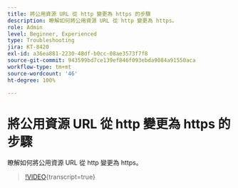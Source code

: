 ```yaml
---
title: 將公用資源 URL 從 http 變更為 https 的步驟
description: 瞭解如何將公用資源 URL 從 http 變更為 https。
role: Admin
level: Beginner, Experienced
type: Troubleshooting
jira: KT-8420
exl-id: a36ea881-2230-48df-b0cc-08ae3573f7f8
source-git-commit: 943599bd7ce139ef846f093ebda9084a91550aca
workflow-type: tm+mt
source-wordcount: '46'
ht-degree: 100%

---
```


# 將公用資源 URL 從 http 變更為 https 的步驟

瞭解如何將公用資源 URL 從 http 變更為 https。

>[!VIDEO](https://video.tv.adobe.com/v/335973?learn=on){transcript=true}
